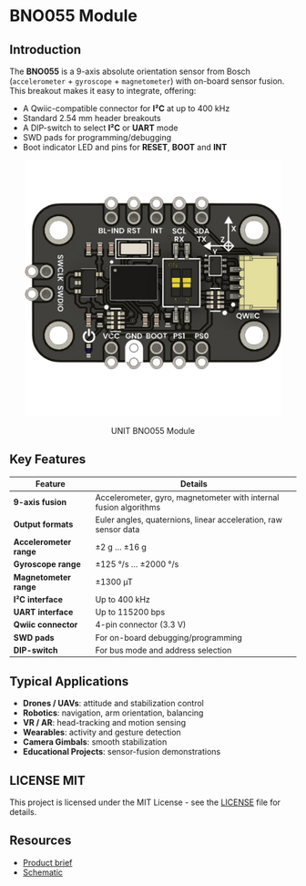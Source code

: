 # **BNO055 Module**

## Introduction
The **BNO055** is a 9-axis absolute orientation sensor from Bosch (`accelerometer` + `gyroscope` + `magnetometer`) with on-board sensor fusion. This breakout makes it easy to integrate, offering:
- A Qwiic-compatible connector for **I²C** at up to 400 kHz  
- Standard 2.54 mm header breakouts  
- A DIP-switch to select **I²C** or **UART** mode  
- SWD pads for programming/debugging  
- Boot indicator LED and pins for **RESET**, **BOOT** and **INT**  

<div align="center">
  <a href="#"><img src="hardware/resources/product.png" width="450px" alt="BNO055"></a>
  <p>UNIT BNO055 Module</p>
</div>


## Key Features
| Feature                 | Details                                                           |
|-------------------------|-------------------------------------------------------------------|
| **9-axis fusion**       | Accelerometer, gyro, magnetometer with internal fusion algorithms |
| **Output formats**      | Euler angles, quaternions, linear acceleration, raw sensor data   |
| **Accelerometer range** | ±2 g … ±16 g                                                      |
| **Gyroscope range**     | ±125 °/s … ±2000 °/s                                              |
| **Magnetometer range**  | ±1300 µT                                                          |
| **I²C interface**       | Up to 400 kHz                                                     |
| **UART interface**      | Up to 115200 bps                                                  |
| **Qwiic connector**     | 4-pin connector (3.3 V)                                           |
| **SWD pads**            | For on-board debugging/programming                                |
| **DIP-switch**          | For bus mode and address selection                                |


## Typical Applications

- **Drones / UAVs**: attitude and stabilization control  
- **Robotics**: navigation, arm orientation, balancing  
- **VR / AR**: head-tracking and motion sensing  
- **Wearables**: activity and gesture detection  
- **Camera Gimbals**: smooth stabilization  
- **Educational Projects**: sensor-fusion demonstrations  

## LICENSE MIT

This project is licensed under the MIT License - see the [LICENSE](LICENSE) file for details.

## Resources

- [Product brief](./bno055_module.pdf)
- [Schematic](./hardware/UE0089-SCH-BNO055-001-T.pdf)

